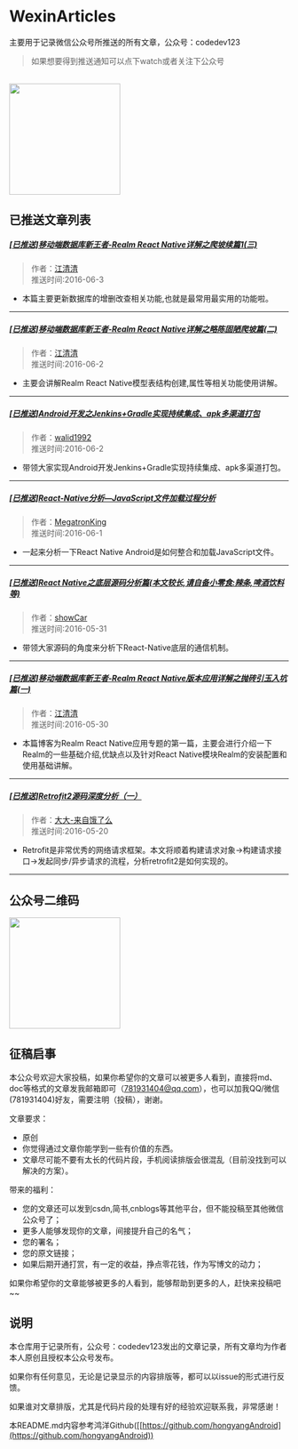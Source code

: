 # WexinArticles
主要用于记录微信公众号所推送的所有文章，公众号：codedev123

>如果想要得到推送通知可以点下watch或者关注下公众号

<br/>
<img  src="https://github.com/jiangqqlmj/WeixinArticles/blob/master/qrcode_for_gh_c6208faa1f42_258.jpg" width="200px"/>

## 已推送文章列表

##### [[已推送]移动端数据库新王者-Realm React Native详解之爬坡续篇1(三)](http://mp.weixin.qq.com/s?__biz=MzA4OTc4MTM0OA==&mid=2650357889&idx=1&sn=d882906dbe249ea36e2b57289c9a7dc7#rd)

>作者：[江清清](http://www.lcode.org/?p=1714)<br/>
>推送时间:2016-06-3

* 本篇主要更新数据库的增删改查相关功能,也就是最常用最实用的功能啦。

<hr/>

##### [[已推送]移动端数据库新王者-Realm React Native详解之略陈固陋爬坡篇(二)](http://mp.weixin.qq.com/s?__biz=MzA4OTc4MTM0OA==&mid=2650357872&idx=1&sn=018d01786b452a36d355a2d059f9d59b#rd)

>作者：[江清清](http://www.lcode.org/?p=1711)<br/>
>推送时间:2016-06-2

* 主要会讲解Realm React Native模型表结构创建,属性等相关功能使用讲解。

<hr/>

##### [[已推送]Android开发之Jenkins+Gradle实现持续集成、apk多渠道打包](http://mp.weixin.qq.com/s?__biz=MzA4OTc4MTM0OA==&mid=2650357872&idx=2&sn=5e30a77c31690a0d7b419ceb16007d43#rd)

>作者：[walid1992](http://blog.csdn.net/walid1992)<br/>
>推送时间:2016-06-2

* 带领大家实现Android开发Jenkins+Gradle实现持续集成、apk多渠道打包。

<hr/>

##### [[已推送]React-Native分析—JavaScript文件加载过程分析](http://mp.weixin.qq.com/s?__biz=MzA4OTc4MTM0OA==&mid=2650357847&idx=1&sn=cd31dae70bd7fd477a64b7667a73e836#rd)

>作者：[MegatronKing](http://blog.csdn.net/megatronkings)<br/>
>推送时间:2016-06-1

* 一起来分析一下React Native Android是如何整合和加载JavaScript文件。

<hr/>

##### [[已推送]React Native之底层源码分析篇(本文较长,请自备小零食:辣条,啤酒饮料等)](http://mp.weixin.qq.com/s?__biz=MzA4OTc4MTM0OA==&mid=2650357823&idx=1&sn=ddb258d0067f982a02b90fe91cfd6d3f#rd)

>作者：[showCar](http://blog.csdn.net/u014486880)<br/>
>推送时间:2016-05-31

* 带领大家源码的角度来分析下React-Native底层的通信机制。

<hr/>

##### [[已推送]移动端数据库新王者-Realm React Native版本应用详解之抛砖引玉入坑篇(一)](http://mp.weixin.qq.com/s?__biz=MzA4OTc4MTM0OA==&mid=2650357761&idx=1&sn=213f761203bfebf7f257738ba2f6c40d#rd)

>作者：[江清清](http://www.lcode.org/)<br/>
>推送时间:2016-05-30

* 本篇博客为Realm React Native应用专题的第一篇，主要会进行介绍一下Realm的一些基础介绍,优缺点以及针对React Native模块Realm的安装配置和使用基础讲解。

<hr/>



##### [[已推送]Retrofit2源码深度分析（一）](http://mp.weixin.qq.com/s?__biz=MzA4OTc4MTM0OA==&mid=2650357755&idx=1&sn=0d1c92728024233ba6f0423a2b0e412c#rd)

>作者：[大大-来自饿了么](http://richardcao.me/2016/05/29/Retrofit2%E6%BA%90%E7%A0%81%E5%88%86%E6%9E%90%EF%BC%88%E4%B8%80%EF%BC%89/#rd?sukey=3903d1d3b699c208a9af3b8823b70de84413507b803150dd0f296f6c031ebc7def38bd4d6b99092a304d4b4926fd6e63)<br/>
>推送时间:2016-05-20

* Retrofit是非常优秀的网络请求框架。本文将顺着构建请求对象→构建请求接口→发起同步/异步请求的流程，分析retrofit2是如何实现的。

<hr/>

## 公众号二维码

<img  src="https://github.com/jiangqqlmj/WeixinArticles/blob/master/qrcode_for_gh_c6208faa1f42_258.jpg" width="200px"/>


## 征稿启事

本公众号欢迎大家投稿，如果你希望你的文章可以被更多人看到，直接将md、doc等格式的文章发我邮箱即可（781931404@qq.com），也可以加我QQ/微信(781931404)好友，需要注明（投稿），谢谢。

文章要求：

* 原创
* 你觉得通过文章你能学到一些有价值的东西。
* 文章尽可能不要有太长的代码片段，手机阅读排版会很混乱（目前没找到可以解决的方案）。


带来的福利：

* 您的文章还可以发到csdn,简书,cnblogs等其他平台，但不能投稿至其他微信公众号了；
* 更多人能够发现你的文章，间接提升自己的名气；
* 您的署名；
* 您的原文链接；
* 如果后期开通打赏，有一定的收益，挣点零花钱，作为写博文的动力；

如果你希望你的文章能够被更多的人看到，能够帮助到更多的人，赶快来投稿吧~~

## 说明

本仓库用于记录所有，公众号：codedev123发出的文章记录，所有文章均为作者本人原创且授权本公众号发布。

如果你有任何意见，无论是记录显示的内容排版等，都可以以issue的形式进行反馈。

如果谁对文章排版，尤其是代码片段的处理有好的经验欢迎联系我，非常感谢！

本README.md内容参考鸿洋Github([[https://github.com/hongyangAndroid](https://github.com/hongyangAndroid))

